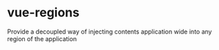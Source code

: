 # vue-regions
Provide a decoupled way of injecting contents application wide into any region of the application
